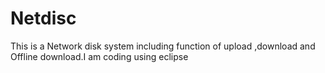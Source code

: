 # Netdisc
This is a Network disk system including function of upload ,download and Offline download.I am coding using eclipse
